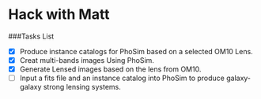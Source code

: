 # Hack with Matt

###Tasks List

- [x] Produce instance catalogs for PhoSim based on a selected OM10 Lens.
- [x] Creat multi-bands images Using PhoSim.
- [x] Generate Lensed images based on the lens from OM10.
- [ ] Input a fits file and an instance catalog into PhoSim to produce galaxy-galaxy strong lensing systems.
